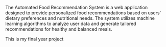 The Automated Food Recommendation System is a web application designed to provide personalized food recommendations based on users' dietary preferences and nutritional needs. The system utilizes machine learning algorithms to analyze user data and generate tailored recommendations for healthy and balanced meals.

This is my final year project